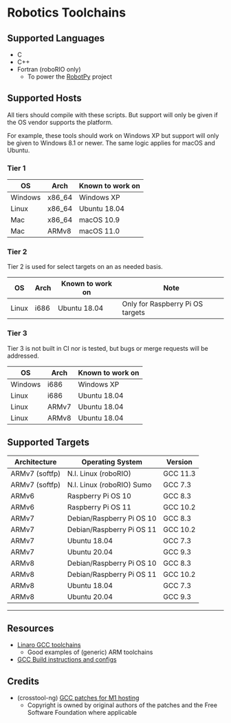 # Robotics Toolchains

## Supported Languages
  * C
  * C++
  * Fortran (roboRIO only)
    * To power the [RobotPy](https://github.com/robotpy) project

## Supported Hosts

All tiers should compile with these scripts. But support will only
be given if the OS vendor supports the platform.

For example, these tools should work on Windows XP but support
will only be given to Windows 8.1 or newer. The same logic applies
for macOS and Ubuntu.

### Tier 1

| OS | Arch | Known to work on |
| - | - | - |
| Windows | x86_64 | Windows XP |
| Linux | x86_64 | Ubuntu 18.04 |
| Mac | x86_64 | macOS 10.9 |
| Mac | ARMv8 | macOS 11.0 |

### Tier 2

Tier 2 is used for select targets on an as needed basis.

| OS | Arch | Known to work on | Note |
| - | - | - | - |
| Linux | i686 | Ubuntu 18.04 | Only for Raspberry Pi OS targets |

### Tier 3

Tier 3 is not built in CI nor is tested, but bugs or merge requests will be addressed.

| OS | Arch | Known to work on |
| - | - | - |
| Windows | i686 | Windows XP |
| Linux | i686 | Ubuntu 18.04 |
| Linux | ARMv7 | Ubuntu 18.04 |
| Linux | ARMv8 | Ubuntu 18.04 |

## Supported Targets

| Architecture | Operating System | Version |
| - | - | - |
| ARMv7 (softfp) | N.I. Linux (roboRIO) | GCC 11.3
| ARMv7 (softfp) | N.I. Linux (roboRIO) Sumo | GCC 7.3
| ARMv6 | Raspberry Pi OS 10 | GCC 8.3
| ARMv6 | Raspberry Pi OS 11 | GCC 10.2
| ARMv7 | Debian/Raspberry Pi OS 10 | GCC 8.3
| ARMv7 | Debian/Raspberry Pi OS 11 | GCC 10.2
| ARMv7 | Ubuntu 18.04 | GCC 7.3
| ARMv7 | Ubuntu 20.04 | GCC 9.3
| ARMv8 | Debian/Raspberry Pi OS 10 | GCC 8.3
| ARMv8 | Debian/Raspberry Pi OS 11 | GCC 10.2
| ARMv8 | Ubuntu 18.04 | GCC 7.3
| ARMv8 | Ubuntu 20.04 | GCC 9.3

-----

## Resources
  * [Linaro GCC toolchains](https://releases.linaro.org/components/toolchain/binaries/)
    * Good examples of (generic) ARM toolchains
  * [GCC Build instructions and configs](https://gcc.gnu.org/install/)

## Credits
  * (crosstool-ng) [GCC patches for M1 hosting](https://github.com/crosstool-ng/crosstool-ng/)
    * Copyright is owned by original authors of the patches and the Free Software Foundation where applicable

